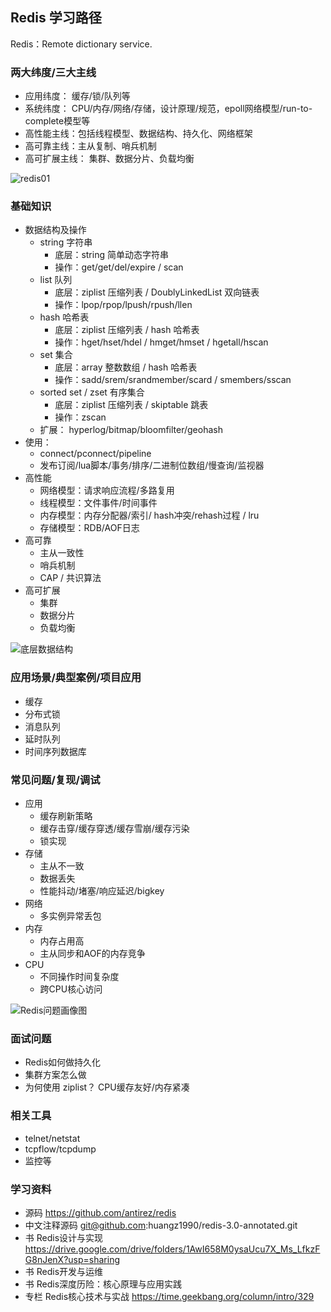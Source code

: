## Redis 学习路径

Redis：Remote dictionary service.

### 两大纬度/三大主线
- 应用纬度： 缓存/锁/队列等
- 系统纬度： CPU/内存/网络/存储，设计原理/规范，epoll网络模型/run-to-complete模型等
- 高性能主线：包括线程模型、数据结构、持久化、网络框架
- 高可靠主线：主从复制、哨兵机制
- 高可扩展主线： 集群、数据分片、负载均衡

![redis01](https://static001.geekbang.org/resource/image/79/e7/79da7093ed998a99d9abe91e610b74e7.jpg)


### 基础知识
- 数据结构及操作
    - string 字符串
        - 底层：string 简单动态字符串
        - 操作：get/get/del/expire / scan
    - list 队列
        - 底层：ziplist 压缩列表 / DoublyLinkedList 双向链表
        - 操作：lpop/rpop/lpush/rpush/llen
    - hash 哈希表
        - 底层：ziplist 压缩列表 / hash 哈希表
        - 操作：hget/hset/hdel / hmget/hmset / hgetall/hscan
    - set 集合
        - 底层：array 整数数组 / hash 哈希表
        - 操作：sadd/srem/srandmember/scard / smembers/sscan
    - sorted set / zset 有序集合
        - 底层：ziplist 压缩列表 / skiptable 跳表
        - 操作：zscan
    - 扩展： hyperlog/bitmap/bloomfilter/geohash
- 使用： 
    - connect/pconnect/pipeline
    - 发布订阅/lua脚本/事务/排序/二进制位数组/慢查询/监视器
- 高性能
    - 网络模型：请求响应流程/多路复用
    - 线程模型：文件事件/时间事件
    - 内存模型：内存分配器/索引/ hash冲突/rehash过程 / lru
    - 存储模型：RDB/AOF日志
- 高可靠
    - 主从一致性
    - 哨兵机制
    - CAP / 共识算法
- 高可扩展
    - 集群
    - 数据分片
    - 负载均衡
    



![底层数据结构](https://static001.geekbang.org/resource/image/82/01/8219f7yy651e566d47cc9f661b399f01.jpg)

### 应用场景/典型案例/项目应用
- 缓存
- 分布式锁
- 消息队列
- 延时队列
- 时间序列数据库

### 常见问题/复现/调试
- 应用
    - 缓存刷新策略
    - 缓存击穿/缓存穿透/缓存雪崩/缓存污染
    - 锁实现
- 存储
    - 主从不一致
    - 数据丢失
    - 性能抖动/堵塞/响应延迟/bigkey
- 网络
    - 多实例异常丢包
- 内存
    - 内存占用高
    - 主从同步和AOF的内存竞争
- CPU
    - 不同操作时间复杂度
    - 跨CPU核心访问

![Redis问题画像图](https://static001.geekbang.org/resource/image/70/b4/70a5bc1ddc9e3579a2fcb8a5d44118b4.jpeg)

### 面试问题
- Redis如何做持久化
- 集群方案怎么做
- 为何使用 ziplist？ CPU缓存友好/内存紧凑

### 相关工具
- telnet/netstat
- tcpflow/tcpdump
- 监控等

### 学习资料
- 源码 https://github.com/antirez/redis 
- 中文注释源码 git@github.com:huangz1990/redis-3.0-annotated.git 
- 书 Redis设计与实现 https://drive.google.com/drive/folders/1AwI658M0ysaUcu7X_Ms_LfkzFG8nJenX?usp=sharing
- 书 Redis开发与运维
- 书 Redis深度历险：核心原理与应用实践
- 专栏 Redis核心技术与实战 https://time.geekbang.org/column/intro/329

